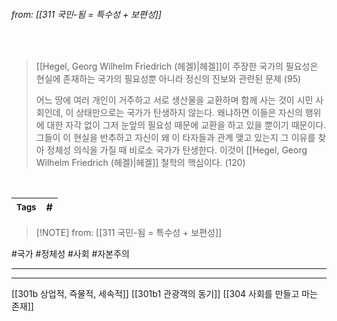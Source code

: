 
###### from: [[311 국민-됨 = 특수성 + 보편성]]

<br/>

>[[Hegel, Georg Wilhelm Friedrich (헤겔)|헤겔]]이 주장한 국가의 필요성은 현실에 존재하는 국가의 필요성뿐 아니라 정신의 진보와 관련된 문제 (95)
>
>어느 땅에 여러 개인이 거주하고 서로 생산물을 교환하며 함께 사는 것이 시민 사회인데, 이 상태만으로는 국가가 탄생하지 않는다. 왜냐하면 이들은 자신의 행위에 대한 자각 없이 그저 눈앞의 필요성 때문에 교환을 하고 있을 뿐이기 때문이다. 그들이 이 현실을 반추하고 자신이 왜 이 타자들과 관계 맺고 있는지 그 이유를 찾아 정체성 의식을 가질 때 비로소 국가가 탄생한다. 이것이 [[Hegel, Georg Wilhelm Friedrich (헤겔)|헤겔]] 철학의 핵심이다. (120)
 

<br/>

| <small> Tags </small> | # |
| --- | --- |

 > [!NOTE] from: [[311 국민-됨 = 특수성 + 보편성]]

#국가 #정체성 #사회 #자본주의 

--- 

--- 
[[301b 상업적, 즉물적, 세속적]]
[[301b1 관광객의 동기]]
[[304 사회를 만들고 마는 존재]]
